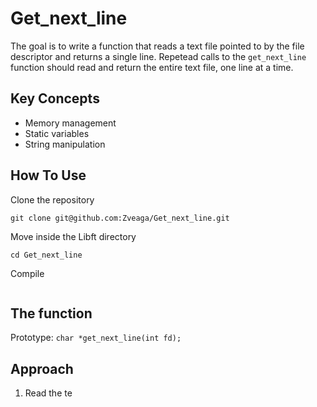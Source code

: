 # Get_next_line

The goal is to write a function that reads a text file pointed to by the file descriptor and returns a single line. Repetead calls to the `get_next_line` function should read and return the entire text file, one line at a time.

## Key Concepts
- Memory management
- Static variables
- String manipulation

## How To Use
Clone the repository
```
git clone git@github.com:Zveaga/Get_next_line.git
```
Move inside the Libft directory
```
cd Get_next_line
```
Compile
```
```

## The function

Prototype: `char *get_next_line(int fd);`

## Approach

 1. Read the te

